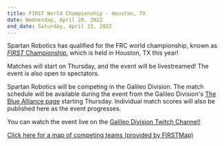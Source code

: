 ```yaml
---
title: FIRST World Championship - Houston, TX
date: Wednesday, April 20, 2022
end_date: Saturday, April 23, 2022
---
```


Spartan Robotics has qualified for the FRC world championship, known as
<a class="link" target="_blank" href="https://www.firstchampionship.org/">
*FIRST* Championship</a>, which is held in Houston, TX this year!

Matches will start on Thursday, and the event will be livestreamed! The event is also
open to spectators.

Spartan Robotics will be competing in the Galileo Division. The match schedule will
be available during the event from the Galileo Division's
<a class="link" target="_blank" href="https://www.thebluealliance.com/event/2022gal">
  The Blue Alliance page</a> starting Thursday. Individual match scores will
also be published here as the event progresses.

You can watch the event live on the
<a class="link" target="_blank" href="https://www.twitch.tv/firstinspires_galileo">
  Galileo Division Twitch Channel!</a>

<a class="link" target="_blank" href="https://firstmap.github.io/?lat=11.645537988696299&lng=-85.61460524138602&key=2022cmptx&filter=e-2022cmptx">
  Click here for a map of competing teams (provided by FIRSTMap)
</a>
